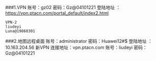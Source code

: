 

###1.VPN
	账号：gz02
	密码：Gz@04101221
	登陆地址 ：https://vpn.ptacn.com/portal_default/index2.html
	
	VPN-2
	liudeyi
	Luna@19860301
	
	
###2.地图远程桌面
	账号：administrator
	密码：Huawei12#$
	登陆地址 ：10.163.204.56
	新VPN
	连接地址：vpn.ptacn.com
	账号：liudeyi
	密码：Gz@04101221


